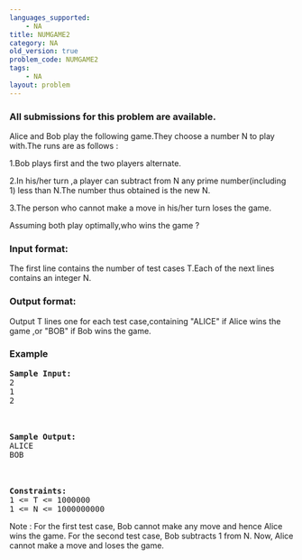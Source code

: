 ```yaml
---
languages_supported:
    - NA
title: NUMGAME2
category: NA
old_version: true
problem_code: NUMGAME2
tags:
    - NA
layout: problem
---
```

###  All submissions for this problem are available. 

Alice and Bob play the following game.They choose a number N to play with.The runs are as follows : 

1.Bob plays first and the two players alternate. 

2.In his/her turn ,a player can subtract from N any prime number(including 1) less than N.The number thus obtained is the new N. 

3.The person who cannot make a move in his/her turn loses the game. 

Assuming both play optimally,who wins the game ?

### Input format:

The first line contains the number of test cases T.Each of the next lines contains an integer N.

### Output format:

Output T lines one for each test case,containing "ALICE" if Alice wins the game ,or "BOB" if Bob wins the game.

### Example

<pre>
<b>Sample Input:</b>
2
1
2
<br></br>
<b>Sample Output:</b>
ALICE
BOB
<br></br>
<b>Constraints:</b>
1 <= T <= 1000000
1 <= N <= 1000000000
</pre>

Note : For the first test case, Bob cannot make any move and hence Alice wins the game. For the second test case, Bob subtracts 1 from N. Now, Alice cannot make a move and loses the game.
